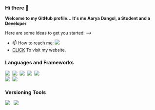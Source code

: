 ### Hi there 👋
<b>Welcome to my GitHub profile... It's me Aarya Dangol, a Student and a Developer</b>

Here are some ideas to get you started: -->


- 📫 How to reach me: 
<a target = "_blank" href = "https://www.linkedin.com/in/aarya-dangol-658871273//"><img src = "https://img.shields.io/badge/-Linkedln-0A66C2?logo=linkedLn&logoColor=fff"></a>
- <a target="_blank" href = "https://aaryadangol.com.np">CLICK</a>&nbsp;To visit my website.
<!-- - 😄 Pronouns: ...
- ⚡ Fun fact: ... -->
<h3><b>Languages and Frameworks</b></h3>
<p>
<img src = "https://img.shields.io/badge/-HTML-e34f26?logo=html5&logoColor=fff">&nbsp; 
<img src = "https://img.shields.io/badge/-CSS-1572B6?logo=css3&logoColor=#1572B6">&nbsp;
<img src = "https://img.shields.io/badge/-PYTHON-3776AB?logo=python&logoColor=fce803">&nbsp;
<img src = "https://img.shields.io/badge/-JAVA-3776AB?logo=java&logoColor=fff">&nbsp;
<img src = "https://img.shields.io/badge/-JavaScript-3776AB?logo=javascript&logoColor=fce803">&nbsp;<br>
<img src = "https://img.shields.io/badge/-TypeScript-000000?logo=typescript&logoColor=007acc">&nbsp;
<img src = "https://img.shields.io/badge/-REACT-000000?logo=react&logoColor=#1572B6">&nbsp;
</p>


<h3><b>Versioning Tools</b></h3>
 <p><img src="https://img.shields.io/badge/Github-000000?style=for-the-badge&logo=github&logoColor=white" /> &nbsp; <img src="https://img.shields.io/badge/Git-cb4b16?style=for-the-badge&logo=git&logoColor=white" /></p>

